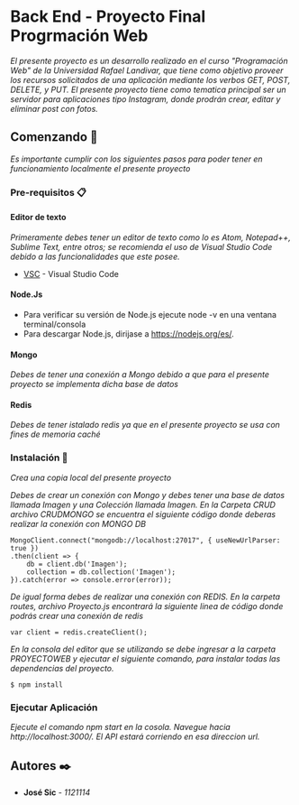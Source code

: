 # Back End - Proyecto Final Progrmación Web

_El presente proyecto es un desarrollo realizado en el curso "Programación Web" de la Universidad Rafael Landivar, que tiene como objetivo proveer los recursos solicitados de una aplicación mediante los verbos GET, POST, DELETE, y PUT. El presente proyecto tiene como tematica principal ser un servidor para aplicaciones tipo Instagram, donde prodrán crear, editar y eliminar post con fotos._

## Comenzando 🚀

_Es importante cumplir con los siguientes pasos para poder tener en funcionamiento localmente el presente proyecto_



### Pre-requisitos 📋

#### Editor de texto
_Primeramente debes tener un editor de texto como lo es Atom, Notepad++, Sublime Text, entre otros; se recomienda el uso de Visual Studio Code debido a las funcionalidades que este posee._
* [VSC](https://code.visualstudio.com/) - Visual Studio Code

#### Node.Js
* Para verificar su versión de Node.js ejecute node -v en una ventana terminal/consola 
* Para descargar Node.js, dirijase a https://nodejs.org/es/.

#### Mongo
_Debes de tener una conexión a Mongo debido a que para el presente proyecto se implementa dicha base de datos_
#### Redis
_Debes de tener istalado redis ya que en el presente proyecto se usa con fines de memoria caché_
### Instalación 🔧

_Crea una copia local del presente proyecto_

_Debes de crear un conexión con Mongo y debes tener una base de datos llamada Imagen y una Colección llamada Imagen. En la Carpeta CRUD archivo CRUDMONGO se encuentra el siguiente código donde deberas realizar la conexión con MONGO DB_

```
MongoClient.connect("mongodb://localhost:27017", { useNewUrlParser: true })
.then(client => {
    db = client.db('Imagen');
    collection = db.collection('Imagen');
}).catch(error => console.error(error));
```

_De igual forma debes de realizar una conexión con REDIS. En la carpeta routes, archivo Proyecto.js encontrará la siguiente linea de código donde podrás crear una conexión de redis_

```
var client = redis.createClient();
```
_En la consola del editor que se utilizando se debe ingresar a la carpeta PROYECTOWEB y ejecutar el siguiente comando, para instalar todas las dependencias del proyecto._
```
$ npm install
```

### Ejecutar Aplicación
_Ejecute el comando npm start en la cosola. Navegue hacia http://localhost:3000/. El API estará corriendo en esa direccion url._


## Autores ✒️

* **José Sic** - *1121114*



